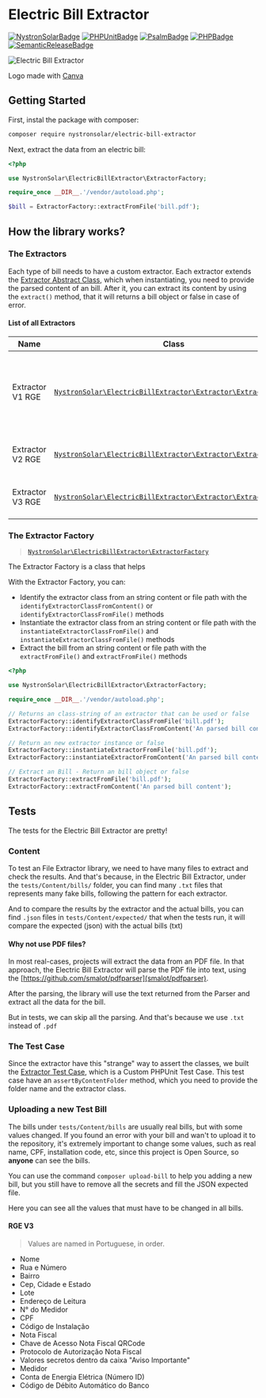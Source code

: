 # Electric Bill Extractor

[![NystronSolarBadge](https://img.shields.io/badge/⚡%20Powered%20By-Nystron%20Solar-yellow?style=for-the-badge)](https://github.com/NystronSolar)
[![PHPUnitBadge](https://img.shields.io/badge/✓%20PHPUnit-Tests-blue?style=for-the-badge)](https://phpunit.de/)
[![PsalmBadge](https://img.shields.io/badge/📌%20Psalm-Static%20Analysis-red?style=for-the-badge)](https://psalm.dev/)
[![PHPBadge](https://img.shields.io/badge/🐘%20PHP-8.2-red?style=for-the-badge)](https://psalm.dev/)
[![SemanticReleaseBadge](https://img.shields.io/badge/semantic--release-angular-e10079?logo=semantic-release&style=for-the-badge)](https://github.com/semantic-release/semantic-release)

![Electric Bill Extractor](https://github.com/NystronSolar/ElectricBillExtractor/assets/71853418/1b7a1590-c2ec-4e01-9a04-f96171a05350)

Logo made with [Canva](https://canva.com)

## Getting Started

First, instal the package with composer:

```bash
composer require nystronsolar/electric-bill-extractor
```

Next, extract the data from an electric bill:

```php
<?php

use NystronSolar\ElectricBillExtractor\ExtractorFactory;

require_once __DIR__.'/vendor/autoload.php';

$bill = ExtractorFactory::extractFromFile('bill.pdf');
```

## How the library works?

### The Extractors

Each type of bill needs to have a custom extractor. Each extractor extends the [Extractor Abstract Class](src/Extractor.php), which when instantiating, you need to provide the parsed content of an bill. After it, you can extract its content by using the `extract()` method, that it will returns a bill object or false in case of error.

#### List of all Extractors

| Name             | Class                                                                                             | Example                                                                                               |
|------------------|---------------------------------------------------------------------------------------------------|-------------------------------------------------------------------------------------------------------|
| Extractor V1 RGE | [`NystronSolar\ElectricBillExtractor\Extractor\ExtractorV1RGE`](src/Extractor/ExtractorV1RGE.php) | Example not found from Official RGE Website. Sorry `:[`                                               |
| Extractor V2 RGE | [`NystronSolar\ElectricBillExtractor\Extractor\ExtractorV2RGE`](src/Extractor/ExtractorV2RGE.php) | [From Official RGE Website](https://www.rge-rs.com.br/sites/rge-rs/files/2022-05/conta-rge.png)       |
| Extractor V3 RGE | [`NystronSolar\ElectricBillExtractor\Extractor\ExtractorV3RGE`](src/Extractor/ExtractorV3RGE.php) | [From Official RGE Website](https://www.rge-rs.com.br/sites/rge-rs/files/2022-04/novaconta-rge_0.png) |

### The Extractor Factory

> [`NystronSolar\ElectricBillExtractor\ExtractorFactory`](src/ExtractorFactory.php)

The Extractor Factory is a class that helps

With the Extractor Factory, you can:

- Identify the extractor class from an string content or file path with the `identifyExtractorClassFromContent()` or `identifyExtractorClassFromFile()` methods
- Instantiate the extractor class from an string content or file path with the `instantiateExtractorClassFromFile()` and `instantiateExtractorClassFromFile()` methods
- Extract the bill from an string content or file path with the `extractFromFile()` and `extractFromFile()` methods

```php
<?php

use NystronSolar\ElectricBillExtractor\ExtractorFactory;

require_once __DIR__.'/vendor/autoload.php';

// Returns an class-string of an extractor that can be used or false
ExtractorFactory::identifyExtractorClassFromFile('bill.pdf');
ExtractorFactory::identifyExtractorClassFromContent('An parsed bill content');

// Return an new extractor instance or false
ExtractorFactory::instantiateExtractorFromFile('bill.pdf');
ExtractorFactory::instantiateExtractorFromContent('An parsed bill content');

// Extract an Bill - Return an bill object or false
ExtractorFactory::extractFromFile('bill.pdf');
ExtractorFactory::extractFromContent('An parsed bill content');
```

## Tests

The tests for the Electric Bill Extractor are pretty!

### Content

To test an File Extractor library, we need to have many files to extract and check the results. And that's because, in the Electric Bill Extractor, under the `tests/Content/bills/` folder, you can find many `.txt` files that represents many fake bills, following the pattern for each extractor.

And to compare the results by the extractor and the actual bills, you can find `.json` files in `tests/Content/expected/` that when the tests run, it will compare the expected (json) with the actual bills (txt)

#### Why not use PDF files?

In most real-cases, projects will extract the data from an PDF file. In that approach, the Electric Bill Extractor will parse the PDF file into text, using the [https://github.com/smalot/pdfparser](smalot/pdfparser).

After the parsing, the library will use the text returned from the Parser and extract all the data for the bill.

But in tests, we can skip all the parsing. And that's because we use `.txt` instead of `.pdf`

### The Test Case

Since the extractor have this "strange" way to assert the classes, we built the [Extractor Test Case](tests/TestCase/ExtractorTestCase.php), which is a Custom PHPUnit Test Case. This test case have an `assertByContentFolder` method, which you need to provide the folder name and the extractor class.

### Uploading a new Test Bill

The bills under `tests/Content/bills` are usually real bills, but with some values changed. If you found an error with your bill and wan't to upload it to the repository, it's extremely important to change some values, such as real name, CPF, installation code, etc, since this project is Open Source, so **anyone** can see the bills.

You can use the command `composer upload-bill` to help you adding a new bill, but you still have to remove all the secrets and fill the JSON expected file.

Here you can see all the values that must have to be changed in all bills.

#### RGE V3

> Values are named in Portuguese, in order.

- Nome
- Rua e Número
- Bairro
- Cep, Cidade e Estado
- Lote
- Endereço de Leitura
- N° do Medidor
- CPF
- Código de Instalação
- Nota Fiscal
- Chave de Acesso Nota Fiscal QRCode
- Protocolo de Autorização Nota Fiscal
- Valores secretos dentro da caixa "Aviso Importante"
- Medidor
- Conta de Energia Elétrica (Número ID)
- Código de Débito Automático do Banco
